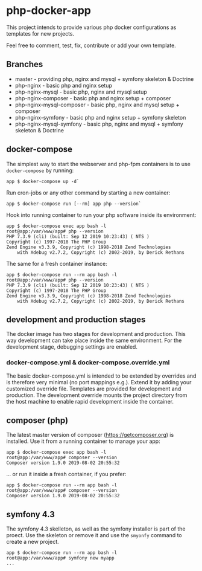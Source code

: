 # php-docker-app

This project intends to provide various php docker configurations as templates for new projects.

Feel free to comment, test, fix, contribute or add your own template.

## Branches
- master - providing php, nginx and mysql + symfony skeleton & Doctrine
- php-nginx - basic php and nginx setup
- php-nginx-mysql - basic php, nginx and mysql setup
- php-nginx-composer - basic php and nginx setup + composer
- php-nginx-mysql-composer - basic php, nginx and mysql setup + composer
- php-nginx-symfony - basic php and nginx setup + symfony skeleton
- php-nginx-mysql-symfony - basic php, nginx and mysql + symfony skeleton & Doctrine

## docker-compose

The simplest way to start the webserver and php-fpm containers is to use `docker-compose` by running:

```console
app $ docker-compose up -d`
```

Run cron-jobs or any other command by starting a new container:
```console
app $ docker-compose run [--rm] app php --version`
```

Hook into running container to run your php software inside its environment:
```console
app $ docker-compose exec app bash -l
root@app:/var/www/app# php --version
PHP 7.3.9 (cli) (built: Sep 12 2019 10:23:43) ( NTS )
Copyright (c) 1997-2018 The PHP Group
Zend Engine v3.3.9, Copyright (c) 1998-2018 Zend Technologies
    with Xdebug v2.7.2, Copyright (c) 2002-2019, by Derick Rethans 
```

The same for a fresh container instance:
```console
app $ docker-compose run --rm app bash -l
root@app:/var/www/app# php --version
PHP 7.3.9 (cli) (built: Sep 12 2019 10:23:43) ( NTS )
Copyright (c) 1997-2018 The PHP Group
Zend Engine v3.3.9, Copyright (c) 1998-2018 Zend Technologies
    with Xdebug v2.7.2, Copyright (c) 2002-2019, by Derick Rethans 
```

## development and production stages

The docker image has two stages for development and production. This way development can take place inside
the same environment. For the development stage, debugging settings are enabled.

### docker-compose.yml & docker-compose.override.yml

The basic docker-compose.yml is intended to be extended by overrides and is therefore very minimal (no port
mappings e.g.). Extend it by adding your customized override file. Templates are provided for development
and production. The development override mounts the project directory from the host machine to enable rapid
development inside the container.

## composer (php)
The latest master version of composer (https://getcomposer.org) is installed. Use it from a running container
 to manage your app: 

```console
app $ docker-compose exec app bash -l
root@app:/var/www/app# composer --version
Composer version 1.9.0 2019-08-02 20:55:32
```

... or run it inside a fresh container, if you prefer:
```console
app $ docker-compose run --rm app bash -l
root@app:/var/www/app# composer --version
Composer version 1.9.0 2019-08-02 20:55:32
```

## symfony 4.3
The symfony 4.3 skelleton, as well as the symfony installer is part of the proect. Use the skeleton or remove
it and use the `smyonfy` command to create a new project.
```console
app $ docker-compose run --rm app bash -l
root@app:/var/www/app# symfony new myapp
...
```
